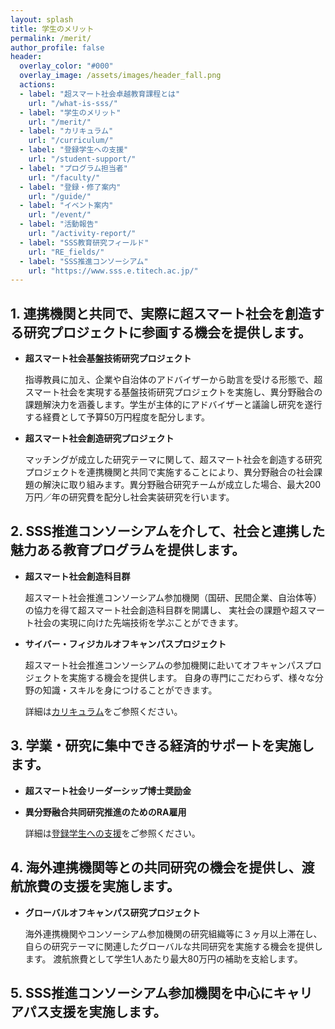 ```yaml
---
layout: splash
title: 学生のメリット
permalink: /merit/
author_profile: false
header:
  overlay_color: "#000"
  overlay_image: /assets/images/header_fall.png
  actions:
  - label: "超スマート社会卓越教育課程とは"
    url: "/what-is-sss/"
  - label: "学生のメリット"
    url: "/merit/"
  - label: "カリキュラム"
    url: "/curriculum/"
  - label: "登録学生への支援​"
    url: "/student-support/"
  - label: "プログラム担当者​"
    url: "/faculty/"
  - label: "登録・修了案内"
    url: "/guide/"
  - label: "イベント案内"
    url: "/event/"
  - label: "活動報告"
    url: "/activity-report/"
  - label: "SSS教育研究フィールド"
    url: "RE_fields/"
  - label: "SSS推進コンソーシアム"
    url: "https://www.sss.e.titech.ac.jp/"
---
```


## 1. 連携機関と共同で、実際に超スマート社会を創造する研究プロジェクトに参画する機会を提供します。

* **超スマート社会基盤技術研究プロジェクト**

  指導教員に加え、企業や自治体のアドバイザーから助言を受ける形態で、超スマート社会を実現する基盤技術研究プロジェクトを実施し、異分野融合の課題解決力を涵養します。学生が主体的にアドバイザーと議論し研究を遂行する経費として予算50万円程度を配分します。

* **超スマート社会創造研究プロジェクト**

  マッチングが成立した研究テーマに関して、超スマート社会を創造する研究プロジェクトを連携機関と共同で実施することにより、異分野融合の社会課題の解決に取り組みます。異分野融合研究チームが成立した場合、最大200万円／年の研究費を配分し社会実装研究を行います。

## 2. SSS推進コンソーシアムを介して、社会と連携した魅力ある教育プログラムを提供します。​

* **超スマート社会創造科目群**

  超スマート社会推進コンソーシアム参加機関（国研、民間企業、自治体等）の協力を得て超スマート社会創造科目群を開講し、
  実社会の課題や超スマート社会の実現に向けた先端技術を学ぶことができます。


* **サイバー・フィジカルオフキャンパスプロジェクト**

  超スマート社会推進コンソーシアムの参加機関に赴いてオフキャンパスプロジェクトを実施する機会を提供します。
  自身の専門にこだわらず、様々な分野の知識・スキルを身につけることができます。


  詳細は[カリキュラム](/curriculum/)をご参照ください。

## 3. 学業・研究に集中できる経済的サポートを実施します。

* **超スマート社会リーダーシップ博士奨励金**
* **異分野融合共同研究推進のためのRA雇用**

  詳細は[登録学生への支援](/student-support)をご参照ください。

## 4. 海外連携機関等との共同研究の機会を提供し、渡航旅費の支援を実施します。

* **グローバルオフキャンパス研究プロジェクト**

  海外連携機関やコンソーシアム参加機関の研究組織等に３ヶ月以上滞在し、自らの研究テーマに関連したグローバルな共同研究を実施する機会を提供します。
  渡航旅費として学生1人あたり最大80万円の補助を支給します。


## 5. SSS推進コンソーシアム参加機関を中心にキャリアパス支援を実施します。
